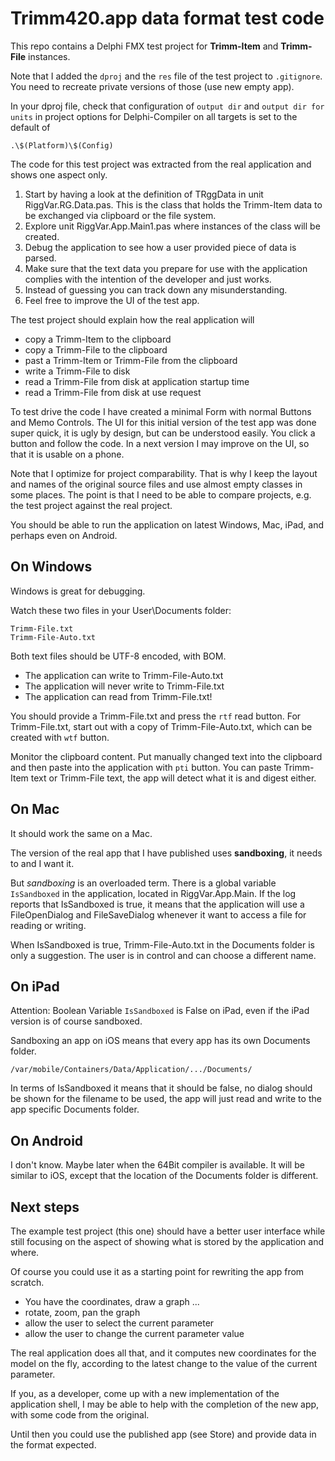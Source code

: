 # Trimm420.app data format test code

This repo contains a Delphi FMX test project for **Trimm-Item** and **Trimm-File** instances.

Note that I added the `dproj` and the `res` file of the test project to `.gitignore`.
You need to recreate private versions of those (use new empty app).

In your dproj file, check that configuration of `output dir` and `output dir for units` in project options for Delphi-Compiler on all targets is set to the default of
```
.\$(Platform)\$(Config)
```

The code for this test project was extracted from the real application and shows one aspect only.

1. Start by having a look at the definition of TRggData in unit RiggVar.RG.Data.pas.
This is the class that holds the Trimm-Item data to be exchanged via clipboard or the file system.
1. Explore unit RiggVar.App.Main1.pas where instances of the class will be created.
1. Debug the application to see how a user provided piece of data is parsed.
1. Make sure that the text data you prepare for use with the application complies with the intention of the developer and just works.
1. Instead of guessing you can track down any misunderstanding.
1. Feel free to improve the UI of the test app.

The test project should explain how the real application will
- copy a Trimm-Item to the clipboard
- copy a Trimm-File to the clipboard
- past a Trimm-Item or Trimm-File from the clipboard
- write a Trimm-File to disk
- read a Trimm-File from disk at application startup time
- read a Trimm-File from disk at use request

To test drive the code I have created a minimal Form with normal Buttons and Memo Controls.
The UI for this initial version of the test app was done super quick, it is ugly by design,
but can be understood easily.
You click a button and follow the code.
In a next version I may improve on the UI, so that it is usable on a phone.

Note that I optimize for project comparability.
That is why I keep the layout and names of the original source files and use almost empty classes in some places.
The point is that I need to be able to compare projects, e.g. the test project against the real project.

You should be able to run the application on latest Windows, Mac, iPad, and perhaps even on Android.

## On Windows

Windows is great for debugging.

Watch these two files in your User\Documents folder:
```
Trimm-File.txt
Trimm-File-Auto.txt
```
Both text files should be UTF-8 encoded, with BOM.

- The application can write to Trimm-File-Auto.txt
- The application will never write to Trimm-File.txt
- The application can read from Trimm-File.txt!

You should provide a Trimm-File.txt and press the `rtf` read button.
For Trimm-File.txt, start out with a copy of Trimm-File-Auto.txt,
which can be created with `wtf` button.

Monitor the clipboard content.
Put manually changed text into the clipboard and then paste into the application with `pti` button.
You can paste Trimm-Item text or Trimm-File text, the app will detect what it is and digest either.

## On Mac

It should work the same on a Mac.

The version of the real app that I have published uses **sandboxing**, it needs to and I want it.

But *sandboxing* is an overloaded term.
There is a global variable `IsSandboxed` in the application, located in RiggVar.App.Main.
If the log reports that IsSandboxed is true,
it means that the application will use a FileOpenDialog and FileSaveDialog whenever it want to access a file for reading or writing.

When IsSandboxed is true, Trimm-File-Auto.txt in the Documents folder is only a suggestion.
The user is in control and can choose a different name.

## On iPad

Attention: Boolean Variable `IsSandboxed` is False on iPad, even if the iPad version is of course sandboxed.

Sandboxing an app on iOS means that every app has its own Documents folder.

```
/var/mobile/Containers/Data/Application/.../Documents/
```

In terms of IsSandboxed it means that it should be false,
no dialog should be shown for the filename to be used,
the app will just read and write to the app specific Documents folder.

## On Android

I don't know.
Maybe later when the 64Bit compiler is available.
It will be similar to iOS, except that the location of the Documents folder is different.

## Next steps

The example test project (this one) should have a better user interface
while still focusing on the aspect of showing what is stored by the application and where.

Of course you could use it as a starting point for rewriting the app from scratch.

- You have the coordinates, draw a graph ...
- rotate, zoom, pan the graph
- allow the user to select the current parameter
- allow the user to change the current parameter value

The real application does all that, and it computes new coordinates for the model on the fly,
according to the latest change to the value of the current parameter.

If you, as a developer, come up with a new implementation of the application shell,
I may be able to help with the completion of the new app, with some code from the original.

Until then you could use the published app (see Store) and provide data in the format expected.